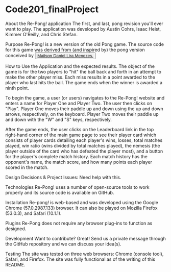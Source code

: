 # Code201_finalProject
About the Re-Pong! application
The first, and last, pong revision you'll ever want to play. The application was developed by Austin Cohrs, Isaac Heist, Kimmer O'Reilly, and Chris Stefan.

Purpose
Re-Pong! is a new version of the old Pong game.  The source code for this game was derived from (and inspired by) the pong version conceived by <button><a href="http://blog.mailson.org/2013/02/simple-pong-game-using-html5-and-canvas/#read-more" target="_blank">Mailson Daniel Lira Menezes.</a></button>

How to Use the Application and the expected results.
The object of the game is for the two players to "hit" the ball back and forth in an attempt to make the other player miss.  Each miss results in a point awarded to the player who last hits the ball.  The game ends when the winner is awarded a ninth point.

To begin the game, a user (or users) navigates to the Re-Pong! website and enters a name for Player One and Player Two. The user then clicks on "Play".  Player One moves their paddle up and down using the up and down arrows, respectively, on the keyboard.  Player Two moves their paddle up and down with the "W" and "S" keys, respectively.

After the game ends, the user clicks on the Leaderboard link in the top right-hand corner of the main game page to see their player card which consists of player cards detailing each player's wins, losses, total matches played, win ratio (wins divided by total matches played), the nemesis (the player outside of the card who has defeated the player most), and a button for the player's complete match history.  Each match history has the opponent's name, the match score, and how many points each player scored in the match.

Design Decisions & Project Issues:
Need help with this.

Technologies
Re-Pong! uses a number of open-source tools to work properly and its source code is available on GitHub.

Installation
Re-pong! is web-based and was developed using the Google Chrome (57.0.2987.133) browser.  It can also be played on Mozilla Firefox (53.0.3), and Safari (10.1.1).  

Plugins
Re-Pong does not require any browser plug-ins to function as designed.

Development
Want to contribute? Great! Send us a private message through the GitHub repository and we can discuss your idea(s).

Testing
The site was tested on three web browsers: Chrome (console tool), Safari, and Firefox. The site was fully functional as of the writing of this README.
